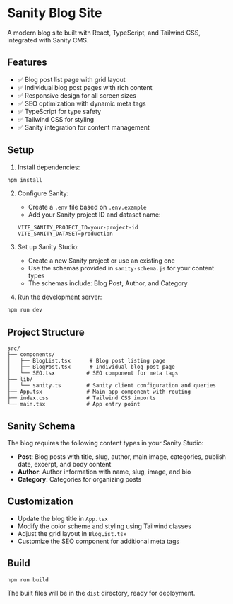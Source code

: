 # Sanity Blog Site

A modern blog site built with React, TypeScript, and Tailwind CSS, integrated with Sanity CMS.

## Features

- ✅ Blog post list page with grid layout
- ✅ Individual blog post pages with rich content
- ✅ Responsive design for all screen sizes
- ✅ SEO optimization with dynamic meta tags
- ✅ TypeScript for type safety
- ✅ Tailwind CSS for styling
- ✅ Sanity integration for content management

## Setup

1. Install dependencies:
```bash
npm install
```

2. Configure Sanity:
   - Create a `.env` file based on `.env.example`
   - Add your Sanity project ID and dataset name:
   ```
   VITE_SANITY_PROJECT_ID=your-project-id
   VITE_SANITY_DATASET=production
   ```

3. Set up Sanity Studio:
   - Create a new Sanity project or use an existing one
   - Use the schemas provided in `sanity-schema.js` for your content types
   - The schemas include: Blog Post, Author, and Category

4. Run the development server:
```bash
npm run dev
```

## Project Structure

```
src/
├── components/
│   ├── BlogList.tsx      # Blog post listing page
│   ├── BlogPost.tsx      # Individual blog post page
│   └── SEO.tsx          # SEO component for meta tags
├── lib/
│   └── sanity.ts        # Sanity client configuration and queries
├── App.tsx              # Main app component with routing
├── index.css            # Tailwind CSS imports
└── main.tsx             # App entry point
```

## Sanity Schema

The blog requires the following content types in your Sanity Studio:

- **Post**: Blog posts with title, slug, author, main image, categories, publish date, excerpt, and body content
- **Author**: Author information with name, slug, image, and bio
- **Category**: Categories for organizing posts

## Customization

- Update the blog title in `App.tsx`
- Modify the color scheme and styling using Tailwind classes
- Adjust the grid layout in `BlogList.tsx`
- Customize the SEO component for additional meta tags

## Build

```bash
npm run build
```

The built files will be in the `dist` directory, ready for deployment.